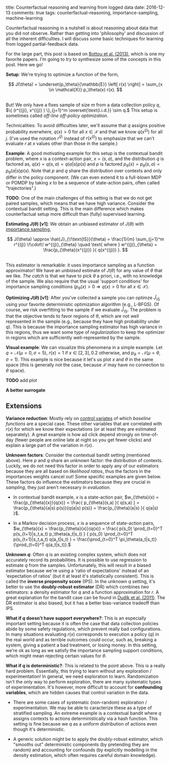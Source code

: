 title: Counterfactual reasoning and learning from logged data
date: 2016-12-13
comments: true
tags: counterfactual-reasoning, importance-sampling, machine-learning

<style> .toggle-button { background-color: #555555; border: none; color: white;
padding: 10px 15px; border-radius: 6px; text-align: center; text-decoration:
none; display: inline-block; font-size: 16px; cursor: pointer; } .derivation {
background-color: #f2f2f2; border: thin solid #ddd; padding: 10px;
margin-bottom: 10px; } </style>
<script>
/* workaround for when markdown/mathjax gets confused by the javascript dollar function. */
function toggle(x) { $(x).toggle(); }
</script>


Counterfactual reasoning in a nutshell is about reasoning about data that you
did *not* observe. Rather than getting into 'philosophy' and discussion of all
the inherent difficulties. I will discuss some basic techniques for learning
from logged partial-feedback data.

For the large part, this post is based on
[Bottou et al. (2013)](https://arxiv.org/abs/1209.2355), which is one my
favorite papers. I'm going to try to synthesize some of the concepts in this
post. Here we go!

**Setup**: We're trying to optimize a function of the form,

$$
J(\theta) = \underset{p_\theta}{\mathbb{E}} \left[ r(x) \right] = \sum_{x \in \mathcal{X}} p_\theta(x) r(x).
$$

<br/> But! We only have a fixes sample of size $m$ from a data collection policy
$q$, $\{ (r^{(j)}, x^{(j)} ) \}_{j=1}^m \overset{\text{i.i.d.}}  \sim q.$ This
setup is sometimes called *off-line off-policy optimization*.

Technicalities: To avoid difficulties later, we'll assume that $q$ assigns
positive probability everwhere, $q(x) > 0$ for all $x \in \mathcal{X}$ and that
we know $q(x^{(j)})$ for all $j$. (I've used the notation $r^{(j)}$ instead of
$r(x^{(j)})$ to emphasize that we can't evaluate $r$ at $x$ values other than
those in the sample.)

**Example**: A good motivating example for this setup is the contextual bandit
problem, where $x$ is a context-action pair, $x = (s,a)$, and the distribution
$q$ is factored as, $q(x) = q(s,a) = q(a|s) p(s)$ and $p$ is factored
$p_{\theta}(x) = p_{\theta}(s,a) = p_{\theta}(a|s) p(s)$. Note that $p$ and
$q$ share the distribution over contexts and only differ in the policy
component. (We can even extend it to a full-blown MDP or POMDP by taking $x$ to
be a sequence of state-action pairs, often called "trajectories".)

**TODO**: One of the main challenges of this setting is that we do not get
paired samples, which means that we have high variance. Consider the contextual
bandit setting. This is the main difference which makes counterfactual setup
more difficult than (fully) supervised learning.


**Estimating $J(\theta)$ [v1]**: We obtain an unbiased estimator of $J(\theta)$
with
[importance sampling](http://timvieira.github.io/blog/post/2014/12/21/importance-sampling/),

$$
J(\theta)
\approx \hat{J}_{\!\text{IS}}(\theta)
= \frac{1}{m} \sum_{j=1}^m r^{(j)} \!\cdot\! w^{(j)}_{\theta}
\quad \text{ where } w^{(j)}_{\theta} = \frac{p_{\theta}(x^{(j)}) }{ q(x^{(j)}) }.
$$

<br/> This estimator is remarkable: it uses importance sampling as a function
approximator! We have an *unbiased* estimate of $J(\theta)$ for any value of
$\theta$ that we like. *The catch* is that we have to pick $\theta$ a priori,
i.e., with no knowledge of the sample. We also require that the usual 'support
conditions' for importance sampling conditions ($p_{\theta}(x)>0 \Rightarrow
q(x)>0$ for all $x \in \mathcal{X}$).

**Optimizing $J(\theta)$ [v1]**: After you've collected a sample you can optimze
$\hat{J}_{\!\text{IS}}$ using your favorite deterministic optimization algorithm
(e.g., L-BFGS). Of course, we risk overfitting to the sample if we evaluate
$\hat{J}_{\!\text{IS}}$. The problem is that the objective tends to favor
regions of $\theta$, which are not well represented in the sample (e.g., because
they have high probability under $q$). This is because the importance sampling
estimator has high variance in this regions, thus we want some type of
*regularization* to keep the optimizer in regions which are sufficiently
well-represented by the sample.

**Visual example**: We can visualize this phenomena in a simple example. Let $q
= \mathcal{N}(\mu=0, \sigma=5)$, $r(x) = 1 \text{ if } x \in [2, 3], 0.2 \text{
otherwise},$ and $p_\theta = \mathcal{N}(\mu=\theta, \sigma=1)$.  This example
is nice because it let's us plot $x$ and $\theta$ in the same space (this is
generally not the case, because $\mathcal{X}$ may have no connection to $\theta$
space).

**TODO** add plot

**A better surrogate**



Extensions
----------

**Variance reduction**: Mostly rely on
[control variates](https://en.wikipedia.org/wiki/Control_variates) of which
*baseline functions* are a special case. These other variables that are
correlated with $r(x)$ for which we know their expectations (or at least they
are estimated separately). A great example is how ad click depend strongly on
time-of-day (fewer people are online late at night so you get fewer clicks) and
explain a large part of the variation in $r(x)$.

**Unknown factors**: Consider the contextual bandit setting (mentioned
above). Here $p$ and $q$ share an *unknown* factor: the distribution of
contexts. Luckily, we do not need this factor in order to apply any of our
estimators because they are all based on *likelihood ratios*, thus the factors
in the importances weights cancel out! Some specific examples are given
below. These factors do influence the estimators because they are crucial in
*sampling*, they just aren't necessary in *evaluation*.

  - In contextual bandit example, $x$ is a state-action pair, $w_{\theta}(x) =
    \frac{p_{\theta}(x)}{q(x)} = \frac{ p_{\theta}(s,a) }{ q(s,a) } =
    \frac{p_{\theta}(a|s) p(s)}{q(a|s) p(s)} = \frac{p_{\theta}(a|s) }{ q(a|s)
    }$.

  - In a Markov decision process, $x$ is a sequence of state-action pairs,
    $w_{\theta}(x) = \frac{p_{\theta}(x)}{q(x)} = \frac{ p(s_0) \prod_{t=0}^T
    p(s_{t+1}|s_t,a_t) p_\theta(a_t|s_t) } { p(s_0) \prod_{t=0}^T
    p(s_{t+1}|s_t,a_t) q(a_t|s_t) } = \frac{\prod_{t=0}^T \pi_\theta(a_t|s_t)}
    {\prod_{t=0}^T q(a_t|s_t)}.$


**Unknown $q$**: Often $q$ is an existing complex system, which does not
accurately record its probabilities. It is possible to use regression to
estimate $q$ from the samples. Unfortunately, this will result in a biased
estimator because we're using a 'ratio of expectations' instead of an
'expectation of ratios' (but it at least it's statistically consistent). This is
called the **inverse propensity score** (IPS). In the unknown $q$ setting, it's
better to use the **doubly-robust estimator** (DR) which combines *two*
estimators: a density estimator for $q$ and a function approximation for $r$. A
great explanation for the bandit case can be found in
[Dudík et al. (2011)](https://arxiv.org/abs/1103.4601). The DR estimator is also
biased, but it has a better bias-variance tradeoff than IPS.

**What if $q$ doesn't have support everywhere?**: This is an especially important
setting because it is often the case that data collection policies abide by some
safety regulations, which prevent really bad configurations. In many situations
evaluating $r(x)$ corresponds to execution a policy ($q$) in the real world and
as terrible outcomes could occur, such as, breaking a system, giving a patient a
bad treatment, or losing money. In this setting, we're ok as long as we satisfy
the importance sampling support conditions, which might mean rejecting certain
values for $\theta$.

**What if $q$ is deterministic?**: This is related to the point above. This is a
really hard problem. Essentially, this trying to learn without any exploration /
experimentation! In general, we need exploration to learn. Randomization isn't
the only way to perform exploration, there are many systematic types of
experimentation. It's however, more difficult to account for **confounding
variables**, which are hidden causes that control variation in the data.

  - There are some cases of systematic (non-random) exploration /
    experimentation. We may be able to caracterize these as a type of stratified
    sampling. An extreme example is a contextual bandit where $q$ assigns
    contexts to actions deterministically via a hash function. This setting is
    fine because we $q$ as a uniform distribution of actions even though it's
    deterministic.

  - A generic solution might be to apply the doubly-robust estimator, which
    "smooths out" deterministic components (by pretending they are random) and
    accounting for confounds (by explicitly modelling in the density estimation,
    which often requires careful domain knowledge).
